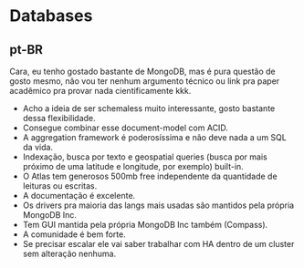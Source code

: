 # Databases

## pt-BR

Cara, eu tenho gostado bastante de MongoDB, mas é pura questão de gosto mesmo, não vou ter nenhum argumento técnico ou link pra paper acadêmico pra provar nada cientificamente kkk.
- Acho a ideia de ser schemaless muito interessante, gosto bastante dessa flexibilidade.
- Consegue combinar esse document-model com ACID.
- A aggregation framework é poderosíssima e não deve nada a um SQL da vida.
- Indexação, busca por texto e geospatial queries (busca por mais próximo de uma latitude e longitude, por exemplo) built-in.
- O Atlas tem generosos 500mb free independente da quantidade de leituras ou escritas.
- A documentação é excelente. 
- Os drivers pra maioria das langs mais usadas são mantidos pela própria MongoDB Inc.
- Tem GUI mantida pela própria MongoDB Inc também (Compass).
- A comunidade é bem forte.
- Se precisar escalar ele vai saber trabalhar com HA dentro de um cluster sem alteração nenhuma.
